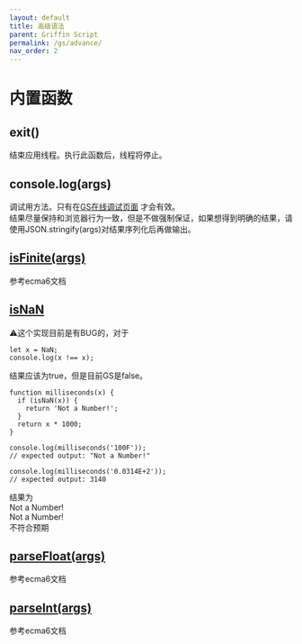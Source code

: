 ```yaml
---
layout: default
title: 高级语法
parent: Griffin Script
permalink: /gs/advance/
nav_order: 2
---
```

# 内置函数
## exit()
结束应用线程。执行此函数后，线程将停止。
## console.log(args)
调试用方法。只有在[GS在线调试页面](https://open.iot.cainiao.com/#/develop/run-gs) 才会有效。  
结果尽量保持和浏览器行为一致，但是不做强制保证，如果想得到明确的结果，请使用JSON.stringify(args)对结果序列化后再做输出。
## [isFinite(args)](https://developer.mozilla.org/zh-CN/docs/Web/JavaScript/Reference/Global_Objects/isFinite)
参考ecma6文档
## [isNaN](https://developer.mozilla.org/zh-CN/docs/Web/JavaScript/Reference/Global_Objects/isNaN)
 ⚠️这个实现目前是有BUG的，对于
```
let x = NaN;
console.log(x !== x);
```
结果应该为true，但是目前GS是false。
```
function milliseconds(x) {
  if (isNaN(x)) {
    return 'Not a Number!';
  }
  return x * 1000;
}

console.log(milliseconds('100F'));
// expected output: "Not a Number!"

console.log(milliseconds('0.0314E+2'));
// expected output: 3140
```
结果为   
Not a Number!  
Not a Number!  
不符合预期
## [parseFloat(args)](https://developer.mozilla.org/zh-CN/docs/Web/JavaScript/Reference/Global_Objects/parseFloat)
参考ecma6文档
## [parseInt(args)](https://developer.mozilla.org/zh-CN/docs/Web/JavaScript/Reference/Global_Objects/parseInt)
参考ecma6文档